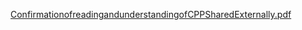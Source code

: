 [ConfirmationofreadingandunderstandingofCPPSharedExternally.pdf](../files/ConfirmationofreadingandunderstandingofCPPSharedExternally.pdf)
